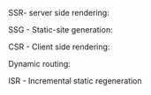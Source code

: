 SSR- server side rendering: 

SSG - Static-site generation:

CSR - Client side rendering:

Dynamic routing:

ISR - Incremental static regeneration